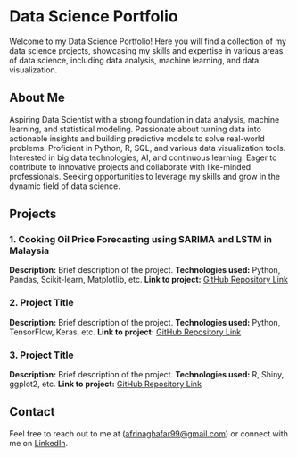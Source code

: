 # Data Science Portfolio

Welcome to my Data Science Portfolio! Here you will find a collection of my data science projects, showcasing my skills and expertise in various areas of data science, including data analysis, machine learning, and data visualization.

## About Me

Aspiring Data Scientist with a strong foundation in data analysis, machine learning, and statistical modeling. Passionate about turning data into actionable insights and building predictive models to solve real-world problems. Proficient in Python, R, SQL, and various data visualization tools. Interested in big data technologies, AI, and continuous learning. Eager to contribute to innovative projects and collaborate with like-minded professionals. Seeking opportunities to leverage my skills and grow in the dynamic field of data science.

## Projects

### 1. Cooking Oil Price Forecasting using SARIMA and LSTM in Malaysia
**Description:** Brief description of the project.
**Technologies used:** Python, Pandas, Scikit-learn, Matplotlib, etc.
**Link to project:** [GitHub Repository Link](#)

### 2. Project Title
**Description:** Brief description of the project.
**Technologies used:** Python, TensorFlow, Keras, etc.
**Link to project:** [GitHub Repository Link](#)

### 3. Project Title
**Description:** Brief description of the project.
**Technologies used:** R, Shiny, ggplot2, etc.
**Link to project:** [GitHub Repository Link](#)

## Contact
Feel free to reach out to me at (afrinaghafar99@gmail.com) or connect with me on [LinkedIn](https://www.linkedin.com/in/afrinaghafar/).
